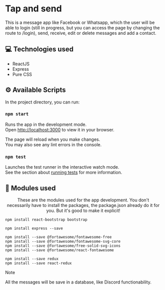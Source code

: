 # Tap and send

This is a message app like Facebook or Whatsapp, which the user will be able to login (still in progress, but you can access the page by changing the route to /login), send, receive, edit or delete messages and add a contact.

## 💻 Technologies used
- ReactJS
- Express
- Pure CSS

## ⚙️ Available Scripts

In the project directory, you can run:

### `npm start`

Runs the app in the development mode.\
Open [http://localhost:3000](http://localhost:3000) to view it in your browser.

The page will reload when you make changes.\
You may also see any lint errors in the console.

### `npm test`

Launches the test runner in the interactive watch mode.\
See the section about [running tests](https://facebook.github.io/create-react-app/docs/running-tests) for more information.

## 📁 Modules used
<p align="center">These are the modules used for the app development. You don't necessarily have to install the packages, the package.json already do it for you. But it's good to make it explicit!</p>

```
npm install react-bootstrap bootstrap
```

```
npm install express --save
```

```
npm install --save @fortawesome/fontawesome-free
npm install --save @fortawesome/fontawesome-svg-core
npm install --save @fortawesome/free-solid-svg-icons
npm install --save @fortawesome/react-fontawesome
```

```
npm install --save redux
npm install --save react-redux
```

> [!NOTE]
> All the messages will be save in a database, like Discord functionability. 
